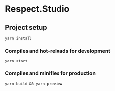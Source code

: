 # Respect.Studio

## Project setup
```
yarn install
```

### Compiles and hot-reloads for development
```
yarn start
```

### Compiles and minifies for production
```
yarn build && yarn preview
```
